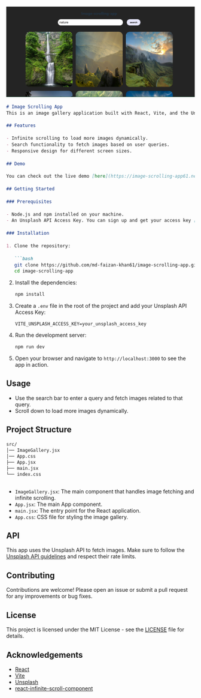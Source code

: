 

![App Screenshot](src/assets/Screenshot.png) <!-- Adjust the path as needed -->
```markdown
# Image Scrolling App
This is an image gallery application built with React, Vite, and the Unsplash API. The app features infinite scrolling to load more images as the user scrolls down the page.

## Features

- Infinite scrolling to load more images dynamically.
- Search functionality to fetch images based on user queries.
- Responsive design for different screen sizes.

## Demo

You can check out the live demo [here](https://image-scrolling-app61.netlify.app/).

## Getting Started

### Prerequisites

- Node.js and npm installed on your machine.
- An Unsplash API Access Key. You can sign up and get your access key [here](https://unsplash.com/developers).

### Installation

1. Clone the repository:

   ```bash
   git clone https://github.com/md-faizan-khan61/image-scrolling-app.git
   cd image-scrolling-app
   ```

2. Install the dependencies:

   ```bash
   npm install
   ```

3. Create a `.env` file in the root of the project and add your Unsplash API Access Key:

   ```plaintext
   VITE_UNSPLASH_ACCESS_KEY=your_unsplash_access_key
   ```

4. Run the development server:

   ```bash
   npm run dev
   ```

5. Open your browser and navigate to `http://localhost:3000` to see the app in action.

## Usage

- Use the search bar to enter a query and fetch images related to that query.
- Scroll down to load more images dynamically.

## Project Structure

```plaintext
src/
│── ImageGallery.jsx
│── App.css
├── App.jsx
├── main.jsx
└── index.css
    
```

- `ImageGallery.jsx`: The main component that handles image fetching and infinite scrolling.
- `App.jsx`: The main App component.
- `main.jsx`: The entry point for the React application.
- `App.css`: CSS file for styling the image gallery.

## API

This app uses the Unsplash API to fetch images. Make sure to follow the [Unsplash API guidelines](https://unsplash.com/documentation) and respect their rate limits.

## Contributing

Contributions are welcome! Please open an issue or submit a pull request for any improvements or bug fixes.

## License

This project is licensed under the MIT License - see the [LICENSE](LICENSE) file for details.

## Acknowledgements

- [React](https://reactjs.org/)
- [Vite](https://vitejs.dev/)
- [Unsplash](https://unsplash.com/)
- [react-infinite-scroll-component](https://www.npmjs.com/package/react-infinite-scroll-component)

